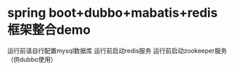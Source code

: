 # spring boot+dubbo+mabatis+redis 框架整合demo
运行前请自行配置mysql数据库
运行前启动redis服务
运行前启动zookeeper服务（供dubbo使用）
